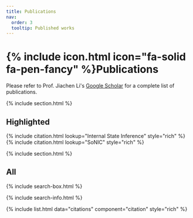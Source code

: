 ```yaml
---
title: Publications
nav:
  order: 3
  tooltip: Published works
---
```


# {% include icon.html icon="fa-solid fa-pen-fancy" %}Publications

Please refer to Prof. Jiachen Li's [Google Scholar](https://scholar.google.com/citations?user=1_f79vUAAAAJ&hl) for a complete list of publications.

{% include section.html %}

## Highlighted

{% include citation.html lookup="Internal State Inference" style="rich" %}
{% include citation.html lookup="SoNIC" style="rich" %}

{% include section.html %}

## All

{% include search-box.html %}

{% include search-info.html %}

{% include list.html data="citations" component="citation" style="rich" %}
